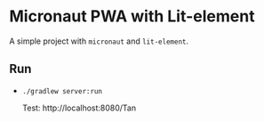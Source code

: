 # Micronaut PWA with Lit-element
A simple project with `micronaut` and `lit-element`.


## Run
* `./gradlew server:run`

    Test: http://localhost:8080/Tan